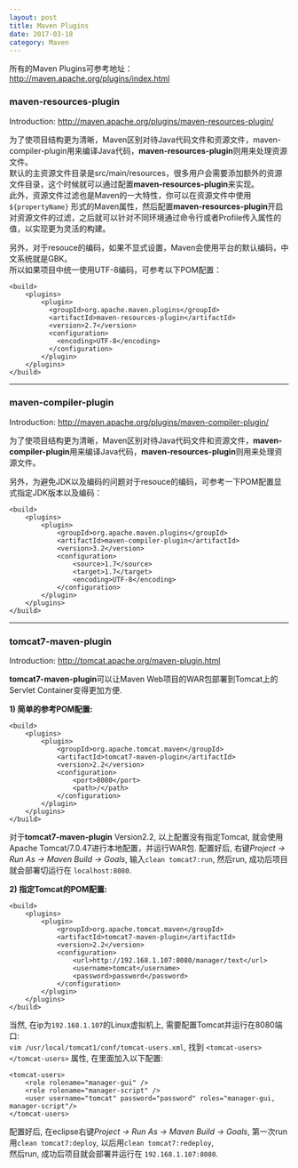 ```yaml
---
layout: post
title: Maven Plugins
date: 2017-03-18
category: Maven
---
```


所有的Maven Plugins可参考地址：<a href="http://maven.apache.org/plugins/index.html" target="_blank">http://maven.apache.org/plugins/index.html</a>  

### maven-resources-plugin  
Introduction: <a href="http://maven.apache.org/plugins/maven-resources-plugin/" target="_blank">http://maven.apache.org/plugins/maven-resources-plugin/</a>

为了使项目结构更为清晰，Maven区别对待Java代码文件和资源文件，maven-compiler-plugin用来编译Java代码，**maven-resources-plugin**则用来处理资源文件。  
默认的主资源文件目录是src/main/resources，很多用户会需要添加额外的资源文件目录，这个时候就可以通过配置**maven-resources-plugin**来实现。  
此外，资源文件过滤也是Maven的一大特性，你可以在资源文件中使用 `${propertyName}` 形式的Maven属性，然后配置**maven-resources-plugin**开启对资源文件的过滤，之后就可以针对不同环境通过命令行或者Profile传入属性的值，以实现更为灵活的构建。

另外，对于resouce的编码，如果不显式设置，Maven会使用平台的默认编码，中文系统就是GBK。  
所以如果项目中统一使用UTF-8编码，可参考以下POM配置：
```
<build>
	<plugins>
		<plugin>
		  <groupId>org.apache.maven.plugins</groupId>
		  <artifactId>maven-resources-plugin</artifactId>
		  <version>2.7</version>
		  <configuration>
		    <encoding>UTF-8</encoding>
		  </configuration>
		</plugin>
	</plugins>
</build>
```

---

### maven-compiler-plugin  
Introduction: <a href="http://maven.apache.org/plugins/maven-compiler-plugin/" target="_blank">http://maven.apache.org/plugins/maven-compiler-plugin/</a>

为了使项目结构更为清晰，Maven区别对待Java代码文件和资源文件，**maven-compiler-plugin**用来编译Java代码，**maven-resources-plugin**则用来处理资源文件。

另外，为避免JDK以及编码的问题对于resouce的编码，可参考一下POM配置显式指定JDK版本以及编码：
```
<build>
	<plugins>
		<plugin>
			<groupId>org.apache.maven.plugins</groupId>
			<artifactId>maven-compiler-plugin</artifactId>
			<version>3.2</version>
			<configuration>
				<source>1.7</source>
				<target>1.7</target>
				<encoding>UTF-8</encoding>
			</configuration>
		</plugin>
	</plugins>
</build>
```

---

### tomcat7-maven-plugin  
Introduction: <a href="http://tomcat.apache.org/maven-plugin.html" target="_blank">http://tomcat.apache.org/maven-plugin.html</a>

**tomcat7-maven-plugin**可以让Maven Web项目的WAR包部署到Tomcat上的Servlet Container变得更加方便.

**1) 简单的参考POM配置:**  
```
<build>
	<plugins>
		<plugin>
			<groupId>org.apache.tomcat.maven</groupId>
			<artifactId>tomcat7-maven-plugin</artifactId>
			<version>2.2</version>
			<configuration>
				<port>8080</port>
				<path>/</path>
			</configuration>
		</plugin>
	</plugins>
</build>
```  
对于**tomcat7-maven-plugin** Version2.2, 以上配置没有指定Tomcat, 就会使用Apache Tomcat/7.0.47进行本地配置，并运行WAR包.
配置好后, 右键*Project -> Run As -> Maven Build -> Goals*, 输入`clean tomcat7:run`, 然后run, 成功后项目就会部署切运行在 `localhost:8080`.

**2) 指定Tomcat的POM配置:**  
```
<build>
	<plugins>
		<plugin>
			<groupId>org.apache.tomcat.maven</groupId>
			<artifactId>tomcat7-maven-plugin</artifactId>
			<version>2.2</version>
			<configuration>
				<url>http://192.168.1.107:8080/manager/text</url>
				<username>tomcat</username>
				<password>password</password>
			</configuration>
		</plugin>
	</plugins>
</build>
```  
当然, 在ip为`192.168.1.107`的Linux虚拟机上, 需要配置Tomcat并运行在8080端口:  
`vim /usr/local/tomcat1/conf/tomcat-users.xml`, 找到 `<tomcat-users></tomcat-users>` 属性, 在里面加入以下配置:  
```
<tomcat-users>
	<role rolename="manager-gui" />
	<role rolename="manager-script" />
	<user username="tomcat" password="password" roles="manager-gui, manager-script"/>
</tomcat-users>
```  
配置好后, 在eclipse右键*Project -> Run As -> Maven Build -> Goals*, 第一次run用`clean tomcat7:deploy`, 以后用`clean tomcat7:redeploy`,  
然后run, 成功后项目就会部署并运行在 `192.168.1.107:8080`.